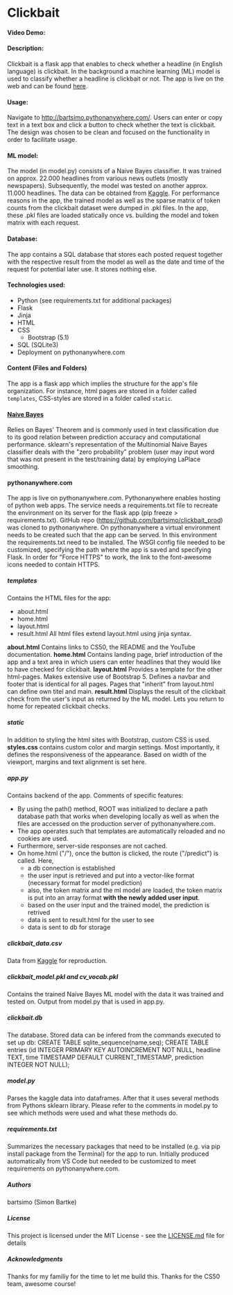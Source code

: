 # Clickbait
#### Video Demo:  <URL HERE>
#### Description:
Clickbait is a flask app that enables to check whether a headline (in English language) is clickbait. In the background a machine learning (ML) model is used to classify whether a headline is clickbait or not. The app is live on the web and can be found [here](http://bartsimo.pythonanywhere.com/).

#### Usage:
Navigate to http://bartsimo.pythonanywhere.com/.
Users can enter or copy text in a text box and click a button to check whether the text is clickbait. The design was chosen to be clean and focused on the functionality in order to facilitate usage.

#### ML model:
The model (in model.py) consists of a Naive Bayes classifier. It was trained on approx. 22.000 headlines from various news outlets (mostly newspapers). Subsequently, the model was tested on another approx. 11.000 headlines. The data can be obtained from [Kaggle](https://www.kaggle.com/datasets/amananandrai/clickbait-dataset). For performance reasons in the app, the trained model as well as the sparse matrix of token counts from the clickbait dataset were dumped in .pkl files. In the app, these .pkl files are loaded statically once vs. building the model and token matrix with each request.

#### Database:
The app contains a SQL database that stores each posted request together with the respective result from the model as well as the date and time of the request for potential later use. It stores nothing else.

#### Technologies used:
+ Python (see requirements.txt for additional packages)
+ Flask
+ Jinja
+ HTML
+ CSS
  + Bootstrap (5.1)
+ SQL (SQLite3)
+ Deployment on pythonanywhere.com

#### Content (Files and Folders)
The app is a flask app which implies the structure for the app's file organization. For instance, html pages are stored in a folder called ``templates``, CSS-styles are stored in a folder called ``static``. 

#### [Naive Bayes](https://en.wikipedia.org/wiki/Naive_Bayes_spam_filtering)
Relies on Bayes' Theorem and is commonly used in text classification due to its good relation between prediction accuracy and computational performance. sklearn's representation of the Multinomial Naive Bayes classifier deals with the "zero probability" problem (user may input word that was not present in the test/training data) by employing LaPlace smoothing. 

#### pythonanywhere.com
The app is live on pythonanywhere.com. Pythonanywhere enables hosting of python web apps. The service needs a requirements.txt file to recreate the environment on its server for the flask app (pip freeze > requirements.txt). GitHub repo (https://github.com/bartsimo/clickbait_prod) was cloned to pythonanywhere. On pythonanywhere a virtual environment needs to be created such that the app can be served. In this environment the requirements.txt need to be installed. The WSGI config file needed to be customized, specifying the path where the app is saved and specifying Flask. In order for "Force HTTPS" to work, the link to the font-awesome icons needed to contain HTTPS.

##### templates
Contains the HTML files for the app:
+ about.html
+ home.html
+ layout.html
+ result.html
All html files extend layout.html using jinja syntax.

**about.html** Contains links to CS50, the README and the YouTube documentation. 
**home.html** Contains landing page, brief introduction of the app and a text area in which users can enter headlines that they would like to have checked for clickbait.
**layout.html** Provides a template for the other html-pages. Makes extensive use of Bootstrap 5. Defines a navbar and footer that is identical for all pages. Pages that "inherit" from layout.html can define own titel and main.
**result.html** Displays the result of the clickbait check from the user's input as returned by the ML model. Lets you return to home for repeated clickbait checks.

##### static
In addition to styling the html sites with Bootstrap, custom CSS is used. 
**styles.css** contains custom color and margin settings. Most importantly, it defines the responsiveness of the appearance. Based on width of the viewport, margins and text alignment is set here.

##### app.py
Contains backend of the app. Comments of specific features:
+ By using the path() method, ROOT was initialized to declare a path database path that works when developing locally as well as when the files are accessed on the production server of pythonanywhere.com.
+ The app operates such that templates are automatically reloaded and no cookies are used.
+ Furthermore, server-side responses are not cached.
+ On home.html ("/"), once the button is clicked, the route ("/predict") is called. Here,
  + a db connection is established
  + the user input is retrieved and put into a vector-like format (necessary format for model prediction)
  + also, the token matrix and the ml model are loaded, the token matrix is put into an array format **with the newly added user input**.
  + based on the user input and the trained model, the prediction is retrived
  + data is sent to result.html for the user to see
  + data is sent to db for storage

##### clickbait_data.csv
Data from [Kaggle](https://www.kaggle.com/datasets/amananandrai/clickbait-dataset) for reproduction.

##### clickbait_model.pkl and cv_vocab.pkl
Contains the trained Naive Bayes ML model with the data it was trained and tested on. Output from model.py that is used in app.py.

##### clickbait.db
The database. Stored data can be infered from the commands executed to set up db:
CREATE TABLE sqlite_sequence(name,seq);
CREATE TABLE entries (id INTEGER PRIMARY KEY AUTOINCREMENT NOT NULL, headline TEXT, time TIMESTAMP DEFAULT CURRENT_TIMESTAMP, prediction INTEGER NOT NULL);

##### model.py
Parses the kaggle data into dataframes. After that it uses several methods from Pythons sklearn library. Please refer to the comments in model.py to see which methods were used and what these methods do.

##### requirements.txt
Summarizes the necessary packages that need to be installed (e.g. via pip install package from the Terminal) for the app to run. Initially produced automatically from VS Code but needed to be customized to meet requirements on pythonanywhere.com.

##### Authors
bartsimo (Simon Bartke)

##### License
This project is licensed under the MIT License - see the [LICENSE.md](LICENSE.md) file for details

##### Acknowledgments
Thanks for my familiy for the time to let me build this. Thanks for the CS50 team, awesome course!